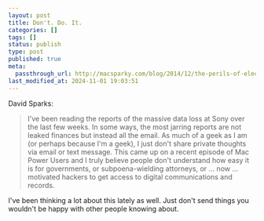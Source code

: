 ```yaml
---
layout: post
title: Don't. Do. It.
categories: []
tags: []
status: publish
type: post
published: true
meta:
  passthrough_url: http://macsparky.com/blog/2014/12/the-perils-of-electronic-communications
last_modified_at: 2024-11-01 19:03:51
---
```


David Sparks:


>I've been reading the reports of the massive data loss at Sony over the last few weeks. In some ways, the most jarring reports are not leaked finances but instead all the email. As much of a geek as I am (or perhaps because I'm a geek), I just don't share private thoughts via email or text message. This came up on a recent episode of Mac Power Users and I truly believe people don't understand how easy it is for governments, or subpoena-wielding attorneys, or … now … motivated hackers to get access to digital communications and records.



I've been thinking a lot about this lately as well. Just don't send things you wouldn't be happy with other people knowing about.

